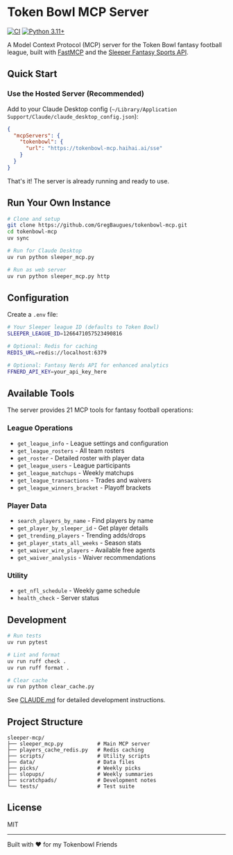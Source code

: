 # Token Bowl MCP Server

[![CI](https://github.com/GregBaugues/tokenbowl-mcp/actions/workflows/ci.yml/badge.svg)](https://github.com/GregBaugues/tokenbowl-mcp/actions/workflows/ci.yml)
[![Python 3.11+](https://img.shields.io/badge/python-3.11+-blue.svg)](https://www.python.org/downloads/)

A Model Context Protocol (MCP) server for the Token Bowl fantasy football league, built with [FastMCP](https://github.com/jlowin/fastmcp) and the [Sleeper Fantasy Sports API](https://docs.sleeper.app/).

## Quick Start

### Use the Hosted Server (Recommended)

Add to your Claude Desktop config (`~/Library/Application Support/Claude/claude_desktop_config.json`):

```json
{
  "mcpServers": {
    "tokenbowl": {
      "url": "https://tokenbowl-mcp.haihai.ai/sse"
    }
  }
}
```

That's it! The server is already running and ready to use.

## Run Your Own Instance

```bash
# Clone and setup
git clone https://github.com/GregBaugues/tokenbowl-mcp.git
cd tokenbowl-mcp
uv sync

# Run for Claude Desktop
uv run python sleeper_mcp.py

# Run as web server
uv run python sleeper_mcp.py http
```

## Configuration

Create a `.env` file:

```bash
# Your Sleeper league ID (defaults to Token Bowl)
SLEEPER_LEAGUE_ID=1266471057523490816

# Optional: Redis for caching
REDIS_URL=redis://localhost:6379

# Optional: Fantasy Nerds API for enhanced analytics
FFNERD_API_KEY=your_api_key_here
```

## Available Tools

The server provides 21 MCP tools for fantasy football operations:

### League Operations
- `get_league_info` - League settings and configuration
- `get_league_rosters` - All team rosters
- `get_roster` - Detailed roster with player data
- `get_league_users` - League participants
- `get_league_matchups` - Weekly matchups
- `get_league_transactions` - Trades and waivers
- `get_league_winners_bracket` - Playoff brackets

### Player Data
- `search_players_by_name` - Find players by name
- `get_player_by_sleeper_id` - Get player details
- `get_trending_players` - Trending adds/drops
- `get_player_stats_all_weeks` - Season stats
- `get_waiver_wire_players` - Available free agents
- `get_waiver_analysis` - Waiver recommendations

### Utility
- `get_nfl_schedule` - Weekly game schedule
- `health_check` - Server status

## Development

```bash
# Run tests
uv run pytest

# Lint and format
uv run ruff check .
uv run ruff format .

# Clear cache
uv run python clear_cache.py
```

See [CLAUDE.md](CLAUDE.md) for detailed development instructions.

## Project Structure

```
sleeper-mcp/
├── sleeper_mcp.py           # Main MCP server
├── players_cache_redis.py   # Redis caching
├── scripts/                 # Utility scripts
├── data/                    # Data files
├── picks/                   # Weekly picks
├── slopups/                 # Weekly summaries
├── scratchpads/             # Development notes
└── tests/                   # Test suite
```

## License

MIT

---

Built with ❤️ for my Tokenbowl Friends
